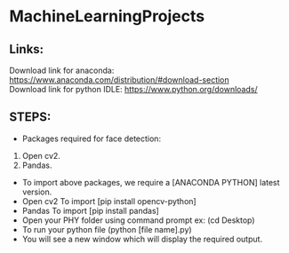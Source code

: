 # MachineLearningProjects

## Links:
Download link for anaconda: https://www.anaconda.com/distribution/#download-section  
Download link for python IDLE: https://www.python.org/downloads/

## STEPS:

-	Packages required for face detection:
1.	Open cv2.
2.	Pandas.
-	To import above packages, we require a [ANACONDA PYTHON] latest version.
-	Open cv2 To import [pip install opencv-python]
-	Pandas To import [pip install pandas]
-	Open your PHY folder using command prompt ex: (cd Desktop)
-	To run your python file (python [file name].py)
-	You will see a new window which will display the required output.

